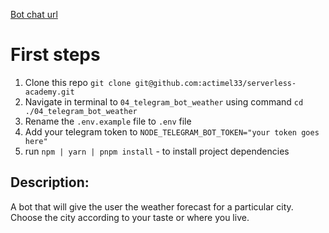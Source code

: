 [Bot chat url](https://web.telegram.org/k/#@ServerlessConsoleRenderBot)

# First steps
  1. Clone this repo `git clone git@github.com:actimel33/serverless-academy.git`
  2. Navigate in terminal to `04_telegram_bot_weather` using command `cd ./04_telegram_bot_weather`
  3. Rename the `.env.example` file to `.env` file
  4. Add your telegram token to `NODE_TELEGRAM_BOT_TOKEN="your token goes here"`
  2. run `npm | yarn | pnpm install` - to install project dependencies



## Description:
  A bot that will give the user the weather forecast for a particular city. Choose the city according to your taste or where you live.